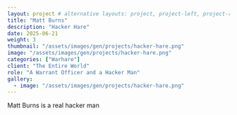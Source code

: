 ```yaml
---
layout: project # alternative layouts: project, project-left, project-right, project-top
title: "Matt Burns"
description: "Hacker Hare"
date: 2025-06-21
weight: 3
thumbnail: "/assets/images/gen/projects/hacker-hare.png"
image: "/assets/images/gen/projects/hacker-hare.png"
categories: ["Warhare"]
client: "The Entire World"
role: "A Warrant Officer and a Hacker Man"
gallery:
  - image: "/assets/images/gen/projects/hacker-hare.png"
---
```


Matt Burns is a real hacker man
